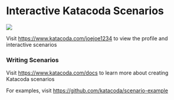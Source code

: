 # Interactive Katacoda Scenarios

[![](http://shields.katacoda.com/katacoda/joejoe1234/count.svg)](https://www.katacoda.com/joejoe1234 "Get your profile on Katacoda.com")

Visit https://www.katacoda.com/joejoe1234 to view the profile and interactive scenarios

### Writing Scenarios
Visit https://www.katacoda.com/docs to learn more about creating Katacoda scenarios

For examples, visit https://github.com/katacoda/scenario-example
